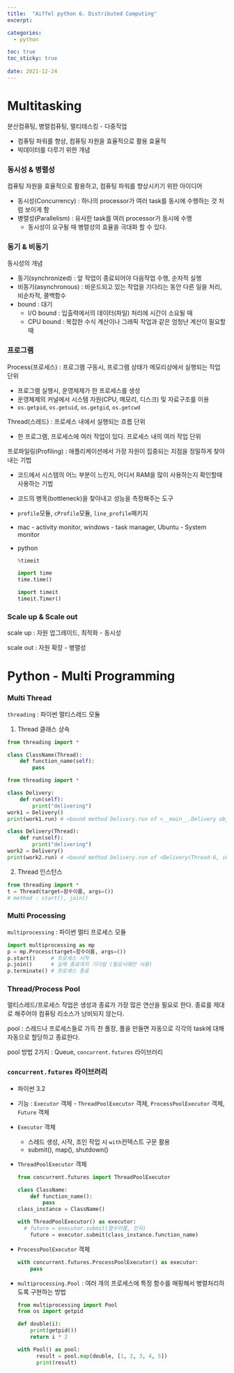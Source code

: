 ```yaml
---
title:  "Aiffel python 6. Distributed Computing"
excerpt:

categories:
  - python

toc: true
toc_sticky: true
 
date: 2021-12-24
---
```


# Multitasking

분산컴퓨팅, 병렬컴퓨팅, 멀티태스킹 - 다중작업

* 컴퓨팅 파워를 향상, 컴퓨팅 자원을 효율적으로 활용 효율적
* 빅데이터를 다루기 위한 개념

### 동시성 & 병렬성

컴퓨팅 자원을 효율적으로 활용하고, 컴퓨팅 파워를 향상시키기 위한 아이디어

* 동시성(Concurrency) : 하나의 processor가 여러 task를 동시에 수행하는 것 처럼 보이게 함
* 병렬성(Parallelism) : 유사한 task를 여러 processor가 동시에 수행
    * 동시성이 요구될 때 병렬성의 효율을 극대화 할 수 있다.

### 동기 & 비동기

동시성의 개념

* 동기(synchronized) : 앞 작업이 종료되어야 다음작업 수행, 순차적 실행
* 비동기(asynchronous) : 바운드되고 있는 작업을 기다리는 동안 다른 일을 처리, 비순차적, 콜백함수
* bound : 대기
    * I/O bound : 입출력에서의 데이터(파일) 처리에 시간이 소요될 때
    * CPU bound : 복잡한 수식 계산이나 그래픽 작업과 같은 엄청난 계산이 필요할 때

### 프로그램

Process(프로세스) : 프로그램 구동시, 프로그램 상태가 메모리상에서 실행되는 작업 단위

* 프로그램 실행시, 운영체제가 한 프로세스를 생성
* 운영체제의 커널에서 시스템 자원(CPU, 메모리, 디스크) 및 자료구조를 이용
* `os.getpid`, `os.getuid`, `os.getgid`, `os.getcwd`

Thread(스레드) : 프로세스 내에서 실행되는 흐름 단위

* 한 프로그램, 프로세스에 여러 작업이 있다. 프로세스 내의 여러 작업 단위

프로파일링(Profiling)  : 애플리케이션에서 가장 자원이 집중되는 지점을 정밀하게 찾아내는 기법

* 코드에서 시스템의 어느 부분이 느린지, 어디서 RAM을 많이 사용하는지 확인할때 사용하는 기법

* 코드의 병목(bottleneck)을 찾아내고 성능을 측정해주는 도구

* `profile`모듈, `cProfile`모듈, `line_profile`패키지

* mac - activity monitor, windows - task manager, Ubuntu - System monitor

* python

    ```python
    %timeit
    
    import time
    time.time()
    
    import timeit
    timeit.Timer()
    ```

### Scale up & Scale out

scale up : 자원 업그레이드, 최적화 - 동시성

scale out : 자원 확장 - 병렬성



# Python - Multi Programming

### Multi Thread

`threading` : 파이썬 멀티스레드 모듈

1. Thread 클래스 상속

```python
from threading import *

class ClassName(Thread):
    def function_name(self):
        pass
```

```python
from threading import *

class Delivery:
    def run(self):
        print("delivering")
work1 = Delivery()
print(work1.run) # <bound method Delivery.run of <__main__.Delivery object at 0x7fae827e8110>>

class Delivery(Thread):
    def run(self):
        print("delivering")
work2 = Delivery()
print(work2.run) # <bound method Delivery.run of <Delivery(Thread-6, initial)>>
```

2. Thread 인스턴스

```python
from threading import *
t = Thread(target=함수이름, args=())
# method : start(), join()
```



### Multi Processing

`multiprocessing` : 파이썬 멀티 프로세스 모듈

```python
import multiprocessing as mp
p = mp.Process(target=함수이름, args=())
p.start()     # 프로세스 시작
p.join()      # 실제 종료까지 기다림 (필요시에만 사용)
p.terminate() # 프로세스 종료
```



### Thread/Process Pool

멀티스레드/프로세스 작업은 생성과 종료가 가장 많은 연산을 필요로 한다. 종료를 제대로 해주어야 컴퓨팅 리소스가 낭비되지 않는다.

pool : 스레드나 프로세스들로 가득 찬 풀장, 풀을 만들면 자동으로 각각의 task에 대해 자동으로 할당하고 종료한다.

pool 방법 2가지 : Queue, `concurrent.futures` 라이브러리



### `concurrent.futures` 라이브러리

* 파이썬 3.2 

* 기능 : `Executor` 객체 -  `ThreadPoolExecutor` 객체, `ProcessPoolExecutor` 객체, `Future` 객체

* `Executor` 객체

    * 스레드 생성, 시작, 조인 작업 시 `with`컨텍스트 구문 활용
    * submit(), map(), shutdown()

* `ThreadPoolExecutor` 객체

    ```python
    from concurrent.futures import ThreadPoolExecutor
    
    class ClassName:
        def function_name():
            pass
    class_instance = ClassName()
    
    with ThreadPoolExecutor() as executor:
      # future = executor.submit(함수이름, 인자)
        future = executor.submit(class_instance.function_name)
    ```

* `ProcessPoolExecutor` 객체

    ```python
    with concurrent.futures.ProcessPoolExecutor() as executor:
        pass
    ```

* `multiprocessing.Pool` : 여러 개의 프로세스에 특정 함수를 매핑해서 병렬처리하도록 구현하는 방법

    ```python
    from multiprocessing import Pool
    from os import getpid
    
    def double(i):
        print(getpid())
        return i * 2
    
    with Pool() as pool:
          result = pool.map(double, [1, 2, 3, 4, 5])
          print(result)
    ```

    

















